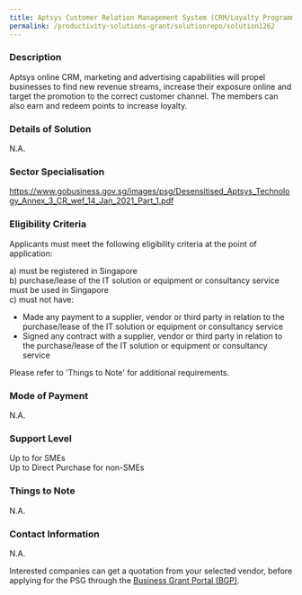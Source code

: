 ```yaml
---
title: Aptsys Customer Relation Management System (CRM/Loyalty Programme) - Package A
permalink: /productivity-solutions-grant/solutionrepo/solution1262
---
```


### Description

Aptsys online CRM, marketing and advertising capabilities will propel businesses to find new revenue streams, increase their exposure online and target the promotion to the correct customer channel.  The members can also earn and redeem points to increase loyalty.

### Details of Solution

N.A.

### Sector Specialisation

https://www.gobusiness.gov.sg/images/psg/Desensitised_Aptsys_Technology_Annex_3_CR_wef_14_Jan_2021_Part_1.pdf

### Eligibility Criteria

Applicants must meet the following eligibility criteria at the point of application:

a) must be registered in Singapore <br>
b) purchase/lease of the IT solution or equipment or consultancy service must be used in Singapore <br>
c) must not have:
- Made any payment to a supplier, vendor or third party in relation to the purchase/lease of the IT solution or equipment or consultancy service
- Signed any contract with a supplier, vendor or third party in relation to the purchase/lease of the IT solution or equipment or consultancy service

Please refer to 'Things to Note' for additional requirements.

### Mode of Payment
N.A.

### Support Level
Up to  for SMEs <br>
Up to Direct Purchase for non-SMEs

### Things to Note
N.A.

### Contact Information
N.A.

Interested companies can get a quotation from your selected vendor, before applying for the PSG through the <a target='_blank' rel='noopener' href='https://www.businessgrants.gov.sg/'>Business Grant Portal (BGP)</a>.
